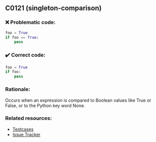 ## C0121 (singleton-comparison)

### :x: Problematic code:

```python
foo = True
if foo == True:
    pass
```

### :heavy_check_mark: Correct code:

```python
foo = True
if foo:
    pass
```

### Rationale:

Occurs when an expression is compared to Boolean values like True or False, or to the Python key word None.

### Related resources:

- [Testcases](https://github.com/PyCQA/pylint/blob/master/tests/functional/s/singleton_comparison.py)
- [Issue Tracker](https://github.com/PyCQA/pylint/issues?q=is%3Aissue+%22singleton-comparison%22+OR+%22C0121%22)

